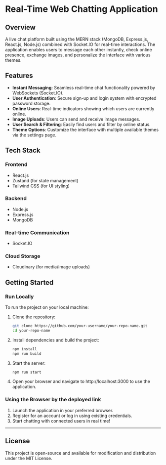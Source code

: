 # Real-Time Web Chatting Application

## Overview

A live chat platform built using the MERN stack (MongoDB, Express.js, React.js, Node.js) combined with Socket.IO for real-time interactions. The application enables users to message each other instantly, check online presence, exchange images, and personalize the interface with various themes.

## Features

- **Instant Messaging**: Seamless real-time chat functionality powered by WebSockets (Socket.IO).
- **User Authentication**: Secure sign-up and login system with encrypted password storage.
- **Online Users**: Real-time indicators showing which users are currently online.
- **Image Uploads**: Users can send and receive image messages.
- **User Search & Filtering**: Easily find users and filter by online status.
- **Theme Options**: Customize the interface with multiple available themes via the settings page.

## Tech Stack

### Frontend
- React.js  
- Zustand (for state management)  
- Tailwind CSS (for UI styling)  

### Backend
- Node.js  
- Express.js  
- MongoDB  

### Real-time Communication
- Socket.IO  

### Cloud Storage
- Cloudinary (for media/image uploads)  

## Getting Started

### Run Locally

To run the project on your local machine:

1. Clone the repository:
   ```bash
   git clone https://github.com/your-username/your-repo-name.git
   cd your-repo-name
2. Install dependencies and build the project:
   ```bash
   npm install
   npm run build
3. Start the server:
   ```bash
   npm run start
4. Open your browser and navigate to http://localhost:3000 to use the application.

### Using the Browser by the deployed link
1. Launch the application in your preferred browser.
2. Register for an account or log in using existing credentials.
3. Start chatting with connected users in real time!

---

## License

This project is open-source and available for modification and distribution under the MIT License.
